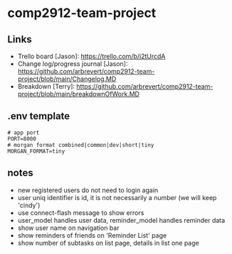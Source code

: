 # comp2912-team-project

## Links
* Trello board \[Jason\]: https://trello.com/b/i2tUrcdA
* Change log/progress journal \[Jason\]: https://github.com/arbrevert/comp2912-team-project/blob/main/Changelog.MD
* Breakdown \[Terry\]: https://github.com/arbrevert/comp2912-team-project/blob/main/breakdownOfWork.MD

## .env template
```
# app port
PORT=8000
# morgan format combined|common|dev|short|tiny
MORGAN_FORMAT=tiny
```

## notes
* new registered users do not need to login again
* user uniq identifier is id, it is not necessarily a number (we will keep 'cindy')
* use connect-flash message to show errors
* user_model handles user data, reminder_model handles reminder data
* show user name on navigation bar
* show reminders of friends on 'Reminder List' page
* show number of subtasks on list page, details in list one page